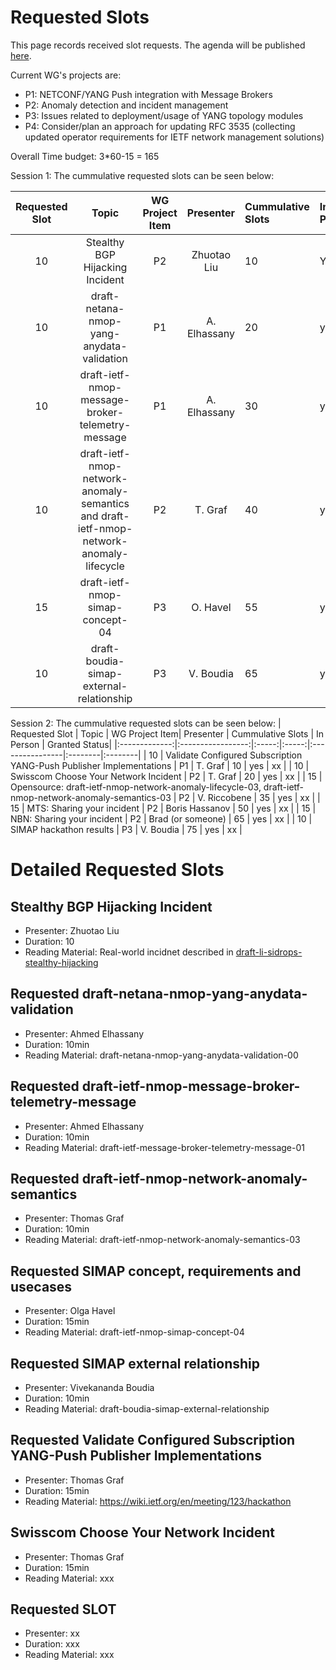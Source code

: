 # Requested Slots

This page records received slot requests. The agenda will be published [here](https://github.com/ietf-wg-nmop/IETF-Meetings/blob/main/123/agenda.md).

Current WG's projects are:

* P1: NETCONF/YANG Push integration with Message Brokers
* P2: Anomaly detection and incident management
* P3: Issues related to deployment/usage of YANG topology modules
* P4: Consider/plan an approach for updating RFC 3535 (collecting updated operator requirements for IETF network management solutions)

Overall Time budget: 3*60-15 = 165

Session 1: The cummulative requested slots can be seen below:

| Requested Slot          | Topic              | WG Project Item| Presenter | Cummulative Slots   | In Person   | Granted Status|
|:-------------:|:-----------------:|:-----:|:-----:|:----------------|:--------|:--------|
| 10          | Stealthy BGP Hijacking Incident | P2 | Zhuotao Liu | 10    | Yes | OK/NOK  |
| 10          | draft-netana-nmop-yang-anydata-validation                            | P1    | A. Elhassany    | 20    | yes     | xx      |
| 10          | draft-ietf-nmop-message-broker-telemetry-message                     | P1    | A. Elhassany    | 30    | yes     | xx      |
| 10          | draft-ietf-nmop-network-anomaly-semantics and draft-ietf-nmop-network-anomaly-lifecycle    | P2    | T. Graf         | 40    | yes     | xx      |
| 15          | draft-ietf-nmop-simap-concept-04    | P3    | O. Havel         | 55    | yes     | xx      |
| 10          | draft-boudia-simap-external-relationship    | P3    | V. Boudia         | 65    | yes     | xx      |


Session 2: The cummulative requested slots can be seen below:
| Requested Slot          | Topic              | WG Project Item| Presenter | Cummulative Slots   | In Person   | Granted Status|
|:-------------:|:-----------------:|:-----:|:-----:|:----------------|:--------|:--------|
| 10          | Validate Configured Subscription YANG-Push Publisher Implementations | P1    | T. Graf         | 10    | yes     | xx      |
| 10          | Swisscom Choose Your Network Incident                                | P2    | T. Graf         | 20    | yes     | xx      |
| 15          | Opensource: draft-ietf-nmop-network-anomaly-lifecycle-03, draft-ietf-nmop-network-anomaly-semantics-03          | P2    | V. Riccobene    | 35    | yes     | xx      |
| 15          | MTS: Sharing your incident          | P2    | Boris Hassanov    | 50    | yes     | xx      |
| 15          | NBN: Sharing your incident          | P2    | Brad (or someone)    |  65   | yes     | xx      |
| 10          | SIMAP hackathon results          | P3    | V. Boudia    |  75   | yes     | xx      |

# Detailed Requested Slots

## Stealthy BGP Hijacking Incident

 * Presenter: Zhuotao Liu
 * Duration: 10
 * Reading Material: Real-world incidnet described in [draft-li-sidrops-stealthy-hijacking](https://datatracker.ietf.org/doc/draft-li-sidrops-stealthy-hijacking/)

## Requested draft-netana-nmop-yang-anydata-validation

 * Presenter: Ahmed Elhassany
 * Duration: 10min
 * Reading Material: draft-netana-nmop-yang-anydata-validation-00

## Requested draft-ietf-nmop-message-broker-telemetry-message

 * Presenter: Ahmed Elhassany
 * Duration: 10min
 * Reading Material: draft-ietf-message-broker-telemetry-message-01
   
## Requested draft-ietf-nmop-network-anomaly-semantics

 * Presenter: Thomas Graf
 * Duration: 10min
 * Reading Material: draft-ietf-nmop-network-anomaly-semantics-03

## Requested SIMAP concept, requirements and usecases

 * Presenter: Olga Havel
 * Duration: 15min
 * Reading Material: draft-ietf-nmop-simap-concept-04

## Requested SIMAP external relationship

 * Presenter: Vivekananda Boudia
 * Duration: 10min
 * Reading Material: draft-boudia-simap-external-relationship

## Requested Validate Configured Subscription YANG-Push Publisher Implementations

 * Presenter: Thomas Graf
 * Duration: 15min
 * Reading Material: https://wiki.ietf.org/en/meeting/123/hackathon


## Swisscom Choose Your Network Incident

 * Presenter: Thomas Graf
 * Duration: 15min
 * Reading Material: xxx
   
## Requested SLOT

 * Presenter: xx
 * Duration: xxx
 * Reading Material: xxx
